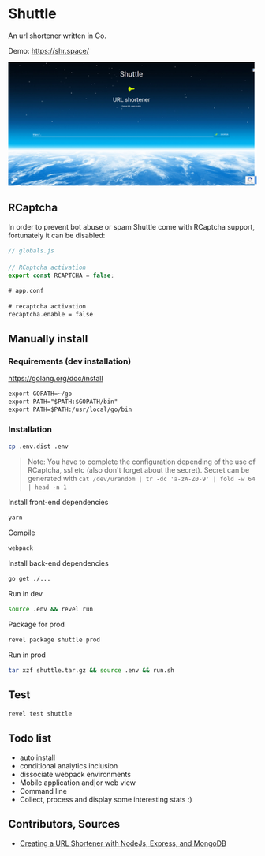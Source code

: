 # Shuttle
An url shortener written in Go.

Demo: https://shr.space/

![screenshot](public/img/Screenshot-2018-2-3_Shuttle.png)

## RCaptcha
In order to prevent bot abuse or spam Shuttle come with RCaptcha support,
fortunately it can be disabled:
```javascript
// globals.js

// RCaptcha activation
export const RCAPTCHA = false;
```

```text
# app.conf

# recaptcha activation
recaptcha.enable = false
```

## Manually install
### Requirements (dev installation)
https://golang.org/doc/install
```
export GOPATH=~/go
export PATH="$PATH:$GOPATH/bin"
export PATH=$PATH:/usr/local/go/bin
```
### Installation
```bash
cp .env.dist .env
```
> Note: You have to complete the configuration depending of the use of RCaptcha, ssl etc (also don't forget about the secret).
> Secret can be generated with `cat /dev/urandom | tr -dc 'a-zA-Z0-9' | fold -w 64 | head -n 1`

Install front-end dependencies
```bash
yarn
```
Compile
```bash
webpack
```
Install back-end dependencies
```bash
go get ./...
```
Run in dev
```bash
source .env && revel run
```
Package for prod
```bash
revel package shuttle prod
```
Run in prod
```bash
tar xzf shuttle.tar.gz && source .env && run.sh
```

## Test
```bash
revel test shuttle
```

## Todo list
- auto install
- conditional analytics inclusion
- dissociate webpack environments
- Mobile application and|or web view
- Command line
- Collect, process and display some interesting stats :)

## Contributors, Sources
- [Creating a URL Shortener with NodeJs, Express, and MongoDB](https://coligo.io/create-url-shortener-with-node-express-mongo/)
